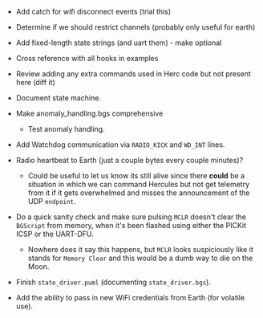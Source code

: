 - Add catch for wifi disconnect events (trial this)
- Determine if we should restrict channels (probably only useful for earth)
- Add fixed-length state strings (and uart them) - make optional

- Cross reference with all hooks in examples
- Review adding any extra commands used in Herc code but not present here (diff it)
- Document state machine.

- Make anomaly_handling.bgs comprehensive
    - Test anomaly handling.

- Add Watchdog communication via `RADIO_KICK` and `WD_INT` lines.

- Radio heartbeat to Earth (just a couple bytes every couple minutes)?
    - Could be useful to let us know its still alive since there **could** be a situation in which we can command Hercules but not get telemetry from it if it gets overwhelmed and misses the announcement of the UDP `endpoint`.

- Do a quick sanity check and make sure pulsing `MCLR` doesn't clear the `BGScript` from memory, when it's been flashed using either the PICKit ICSP or the UART-DFU.
    - Nowhere does it say this happens, but `MCLR` looks suspiciously like it stands for `Memory Clear` and this would be a dumb way to die on the Moon.


- Finish `state_driver.puml` (documenting `state_driver.bgs`).

- Add the ability to pass in new WiFi credentials from Earth (for volatile use).